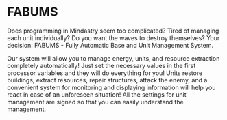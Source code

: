 # FABUMS
Does programming in Mindastry seem too complicated? Tired of managing each unit individually? Do you want the waves to destroy themselves? Your decision:
FABUMS - Fully Automatic Base and Unit Management System.

Our system will allow you to manage energy, units, and resource extraction completely automatically! Just set the necessary values in the first processor variables and they will do everything for you! Units restore buildings, extract resources, repair structures, attack the enemy, and a convenient system for monitoring and displaying information will help you react in case of an unforeseen situation!
All the settings for unit management are signed so that you can easily understand the management.
